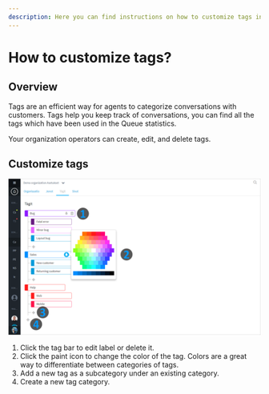 ```yaml
---
description: Here you can find instructions on how to customize tags in your organization.
---
```


# How to customize tags?

## Overview <a id="yleista"></a>

Tags are an efficient way for agents to categorize conversations with customers. Tags help you keep track of conversations, you can find all the tags which have been used in the Queue statistics.

Your organization operators can create, edit, and delete tags.

## Customize tags

![](../.gitbook/assets/organization-tags.png)

1. Click the tag bar to edit label or delete it.
2. Click the paint icon to change the color of the tag. Colors are a great way to differentiate between categories of tags.
3. Add a new tag as a subcategory under an existing category.
4. Create a new tag category.

